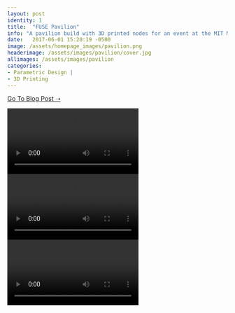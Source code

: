 ```yaml
---
layout: post
identity: 1
title:  "FUSE Pavilion"
info: "A pavilion build with 3D printed nodes for an event at the MIT Media Lab."
date:   2017-06-01 15:20:19 -0500
image: /assets/homepage_images/pavilion.png
headerimage: /assets/images/pavilion/cover.jpg
allimages: /assets/images/pavilion
categories:
- Parametric Design |
- 3D Printing 
---
```


<a href="https://formlabs.com/blog/parametric-design-customized-conference-swag/" target="_blank" class="bigbutton">Go To Blog Post ➝</a>

<div>
  <video autoPlay loop>
    <source src="/assets/video/pavilion/packing.mp4" type="video/mp4"/>
  </video>
</div>

<div>
  <video autoPlay loop>
    <source src="/assets/video/pavilion/pavillion2.mp4" type="video/mp4"/>
  </video>
</div>

<div>
  <video autoPlay loop>
    <source src="/assets/video/pavilion/pavillion3.mp4" type="video/mp4"/>
  </video>
</div>